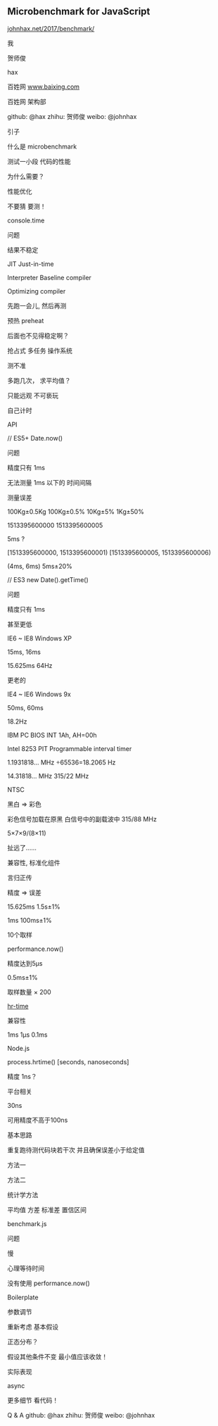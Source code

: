 Microbenchmark
for JavaScript
----------------------------------------
[johnhax.net/2017/benchmark/](http://johnhax.net/2017/benchmark/slide?slide)

我

贺师俊

hax

百姓网
www.baixing.com

百姓网
架构部

github: @hax
zhihu: 贺师俊
weibo: @johnhax

引子

什么是 microbenchmark

测试一小段
代码的性能

为什么需要？

性能优化

不要猜
要测！

console.time

问题

结果不稳定

JIT
Just-in-time

Interpreter
Baseline compiler

Optimizing compiler

先跑一会儿,
然后再测

预热
preheat

后面也不见得稳定啊？

抢占式
多任务
操作系统

测不准

多跑几次，
求平均值？

只能远观
不可亵玩

自己计时

API

// ES5+
Date.now()

问题

精度只有 1ms

无法测量
1ms 以下的
时间间隔

测量误差

100Kg±0.5Kg
100Kg±0.5%
10Kg±5%
1Kg±50%

1513395600000
1513395600005

5ms ?

[1513395600000, 1513395600001)
[1513395600005, 1513395600006)

(4ms, 6ms)
5ms±20%

// ES3
new Date().getTime()

问题

精度只有 1ms

甚至更低

IE6 ~ IE8
Windows XP

15ms, 16ms

15.625ms
64Hz

更老的

IE4 ~ IE6
Windows 9x

50ms, 60ms

18.2Hz

IBM PC BIOS
INT 1Ah, AH=00h

Intel 8253 PIT
Programmable interval timer

1.1931818... MHz
÷65536=18.2065 Hz

14.31818... MHz
315/22 MHz

NTSC

黑白 => 彩色

彩色信号加载在原黑
白信号中的副载波中
315/88 MHz

5×7×9/(8×11)

扯远了……

兼容性,
标准化组件

言归正传

精度 => 误差

15.625ms
1.5s±1%

1ms
100ms±1%

10个取样

performance.now()

精度达到5μs

0.5ms±1%

取样数量
× 200

[hr-time](https://w3c.github.io/hr-time/)

兼容性

1ms
1μs
0.1ms

Node.js

process.hrtime()
[seconds, nanoseconds]

精度 1ns？

平台相关

30ns

可用精度不高于100ns

基本思路

重复跑待测代码块若干次
并且确保误差小于给定值

方法一

方法二

统计学方法

平均值
方差
标准差
置信区间

benchmark.js

问题

慢

心理等待时间

没有使用
performance.now()

Boilerplate

参数调节

重新考虑
基本假设

正态分布？

假设其他条件不变
最小值应该收敛！

实际表现

async

更多细节
看代码！

Q & A
github: @hax
zhihu: 贺师俊
weibo: @johnhax
